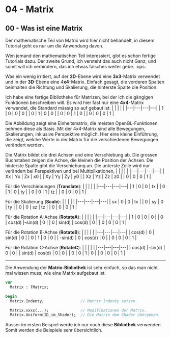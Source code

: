 # 04 - Matrix
## 00 - Was ist eine Matrix

Der mathematische Teil von Matrix wird hier nicht behandelt, in diesem Tutorial geht es nur um die Anwendung davon.

Wen jemand den mathematischen Teil interessiert, gibt es schon fertige Tutorials dazu.
Der zweite Grund, ich versteht das auch nicht Ganz, und somit will ich verhindern, das ich etwas falsches weiter gebe. :ops:

Was ein wenig irritiert, auf der <b>2D</b>-Ebene wird eine <b>3x3</b>-Matrix verwendet und in der <b>3D</b>-Ebene eine 4<b>x4</b>-Matrix.
Einfach gesagt, die vorderen Spalten beinhalten die Richtung und Skalierung, die hinterste Spalte die Position.

Ich habe eine fertige Bibliotheke für Matrizen, bei der ich die gängigen Funktionen beschreiben will.
Es wird hier fast nur eine <b>4x4</b>-Matrix verwendet, die Standard mässig so auf gebaut ist:
|   |   |   |   |
|---|---|---|---|
| 1 | 0 | 0 | 0 |
| 0 | 1 | 0 | 0 |
| 0 | 0 | 1 | 0 |
| 0 | 0 | 0 | 1 |

Die Abbildung zeigt eine Einheitsmatrix, die meisten OpenGL-Funktionen nehmen diese als Basis. Mit der 4x4-Matrix sind alle Bewegungen, Skalierungen, inklusive Perspektive möglich.
Hier eine kleine Einführung, die zeigt, welche Werte in der Matrix für die verschiedenen Bewegungen verändert werden.

Die Matrix bildet die drei Achsen und eine Verschiebung ab. Die grossen Buchstaben zeigen die Achse, die kleinen die Position der Achsen.
Die hinterste Spalte gibt die Verschiebung an. Die unterste Zeile wird nur verändert bei Perspektiven und bei Multiplikationen,
|   |   |   |   |
|---|---|---|---|
| Xx | Yx | Zx | x0 |
| Xy | Yy | Zy | y0 |
| Xz | Yz | Zz | z0 |
|  0 |  0 |  0 |  1 |


Für die Verschiebungen (<b>Translate</b>):
|   |   |   |   |
|---|---|---|---|
|  1 |  0 |  0 | tx |
|  0 |  1 |  0 | ty |
|  0 |  0 |  1 | tz |
|  0 |  0 |  0 |  1 |



Für die Skalierung (<b>Scale</b>):
|   |   |   |   |
|---|---|---|---|
| sx |  0 |  0 | tx |
|  0 | sy |  0 | ty |
|  0 |  0 | sz | tz |
|  0 |  0 |  0 |  1 |



Für die Rotation A-Achse (<b>RotateA</b>):
|   |   |   |   |
|---|---|---|---|
|    1   |    0   |    0   |    0   |
|    0   | cos(d) |-sin(d) |    0   |
|    0   | sin(d) | cos(d) |    0   |
|    0   |    0   |    0   |    1   |



Für die Rotation B-Achse (<b>RotateB</b>):
|   |   |   |   |
|---|---|---|---|
|  cos(d) |    0   | sin(d) |    0   |
|     0   |    1   |    0   |    0   |
| -sin(d) |    0   | cos(d) |    0   |
|     0   |    0   |    0   |    1   |



Für die Rotation C-Achse (<b>RotateC</b>):
|   |   |   |   |
|---|---|---|---|
| cos(d) |-sin(d) |    0   |    0   |
| sin(d) | cos(d) |    0   |    0   |
|    0   |    0   |    1   |    0   |
|    0   |    0   |    0   |    1   |

---
Die Anwendung der <b>Matrix-Bibliothek</b> ist sehr einfach, so das man nicht mal wissen muss, wie eine Matrix aufgebaut ist.

```pascal
var
  Matrix : TMatrix;

begin
  Matrix.Indenty;                // Matrix Indenty setzen.

  Matrix.xxxx(...);              // Modifikationen der Matrix.
  Matrix.Uniform(ID_im_Shader);  // Die Matrix dem Shader übergeben.
```

Ausser im ersten Beispiel werde ich nur noch diese <b>Bibliothek</b> verwenden. Somit werden die Beispiele sehr übersichtlich.

